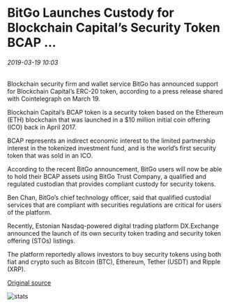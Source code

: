 # BitGo Launches Custody for Blockchain Capital’s Security Token BCAP ...

###### 2019-03-19 10:03

Blockchain security firm and wallet service BitGo has announced support for Blockchain Capital’s ERC-20 token, according to a press release shared with Cointelegraph on March 19.

Blockchain Capital’s BCAP token is a security token based on the Ethereum (ETH) blockchain that was launched in a $10 million initial coin offering (ICO) back in April 2017.

BCAP represents an indirect economic interest to the limited partnership interest in the tokenized investment fund, and is the world’s first security token that was sold in an ICO.

According to the recent BitGo announcement, BitGo users will now be able to hold their BCAP assets using BitGo Trust Company, a qualified and regulated custodian that provides compliant custody for security tokens.

Ben Chan, BitGo’s chief technology officer, said that qualified custodial services that are compliant with securities regulations are critical for users of the platform.

Recently, Estonian Nasdaq-powered digital trading platform DX.Exchange announced the launch of its own security token trading and security token offering (STOs) listings.

The platform reportedly allows investors to buy security tokens using both fiat and crypto such as Bitcoin (BTC), Ethereum, Tether (USDT) and Ripple (XRP).

[Original source](https://cointelegraph.com/news/bitgo-launches-custody-for-blockchain-capitals-security-token-bcap)

![stats](https://c.statcounter.com/11760860/0/a89fa40b/1/ "stats")